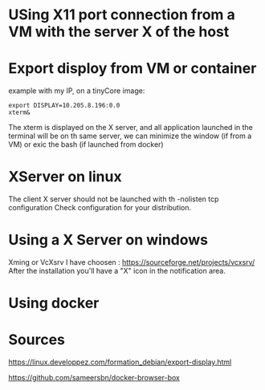 USing X11 port connection from a VM with the server X of the host
=================================================================

Export disploy from VM or container
====================================
example with my IP, on a tinyCore image:

    export DISPLAY=10.205.8.196:0.0
    xterm&
    
The xterm is displayed on the X server, and all application launched in the terminal will be on th same server, we can minimize the window (if from a VM) or exic the bash (if launched from docker) 



XServer on linux
=================
The client X server should not be launched with th -nolisten tcp configuration
Check configuration for your distribution.




Using a X Server on windows
===========================
Xming or VcXsrv
I have choosen : https://sourceforge.net/projects/vcxsrv/
After the installation you'll have a "X" icon in the notification area.


Using docker
============


Sources
=======
https://linux.developpez.com/formation_debian/export-display.html


https://github.com/sameersbn/docker-browser-box